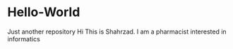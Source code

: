 # Hello-World
Just another repository
Hi This is Shahrzad. I am a pharmacist interested in informatics
